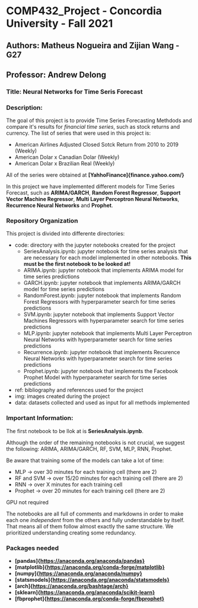 # COMP432_Project - Concordia University - Fall 2021

## Authors: Matheus Nogueira and Zijian Wang - G27

## Professor: Andrew Delong

### Title: Neural Networks for Time Seris Forecast

### Description:

The goal of this project is to provide Time Series Forecasting Methdods and compare it's results for *financial time series*, such as stock returns and currency. The list of series that were used in this project is:

 - American Airlines Adjusted Closed Sotck Return from 2010 to 2019 (Weekly)
 - American Dolar x Canadian Dolar (Weekly)
 - American Dolar x Brazilian Real (Weekly)

All of the series were obtained at __[YahhoFinance]{finance.yahoo.com/}__

In this project we have implemented different models for Time Series Forecast, such as **ARIMA/GARCH**, **Random Forest Regressor**, **Support Vector Machine Regressor**, **Multi Layer Perceptron Neural Networks**, **Recurrence Neural Networks** and **Prophet**.

### Repository Organization

This project is divided into differente directories:

 - code: directory with the jupyter notebooks created for the project
   - SeriesAnalysis.ipynb: jupyter notebook for time series analysis that are necessary for each model implemented in other notebooks. **This must be the first notebook to be looked at!**
   - ARIMA.ipynb: jupyter notebook that implements ARIMA model for time series predictions
   - GARCH.ipynb: jupyter notebook that implements ARIMA/GARCH model for time series predictions
   - RandomForest.ipynb: jupyter notebook that implements Random Forest Regressors with hyperparameter search for time series predictions
   - SVM.ipynb: jupyter notebook that implements Support Vector Machines Regressors with hyperparameter search for time series predictions
   - MLP.ipynb: jupyter notebook that implements Multi Layer Perceptron Neural Networks with hyperparameter search for time series predictions
   - Recurrence.ipynb: jupyter notebook that implements Recurence Neural Networks with hyperparameter search for time series predictions
   - Prophet.ipynb: jupyter notebook that implements the Facebook Prophet Model with hyperparameter search for time series predictions
 - ref: bibliography and references used for the project
 - img: images created during the project
 - data: datasets collected and used as input for all methods implemented

### Important Information:

The first notebook to be llok at is **SeriesAnalysis.ipynb**.

Although the order of the remaining notebooks is not crucial, we suggest the following: ARIMA, ARIMA/GARCH, RF, SVM, MLP, RNN, Prophet.

Be aware that training some of the models can take a lot of time:
 - MLP -> over 30 minutes for each training cell (there are 2)
 - RF and SVM -> over 15/20 minutes for each training cell (there are 2)
 - RNN -> over X minutes for each training cell
 - Prophet -> over 20 minutes for each training cell (there are 2)

GPU not required

The notebooks are all full of comments and markdowns in order to make each one *independent* from the others and fully understandable by itself. That means all of them follow almost exactly the same structure. We prioritized understanding creating some redundancy.

### Packages needed

 - __[pandas]{https://anaconda.org/anaconda/pandas}__
 - __[matplotlib]{https://anaconda.org/conda-forge/matplotlib}__
 - __[numpy]{https://anaconda.org/anaconda/numpy}__
 - __[statsmodels]{https://anaconda.org/anaconda/statsmodels}__
 - __[arch]{https://anaconda.org/bashtage/arch}__
 - __[sklearn]{https://anaconda.org/anaconda/scikit-learn}__
 - __[fbprophet]{https://anaconda.org/conda-forge/fbprophet}__


